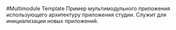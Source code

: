 #Multimodule Template
Пример мультимодульного приложения использующего архитектуру приложения студии. Служит для инициализации новых приложений.
 
